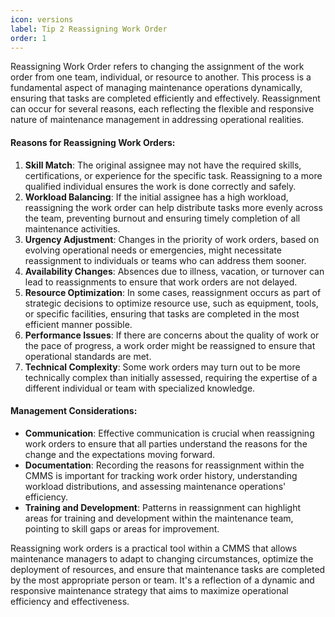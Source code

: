 ```yaml
---
icon: versions
label: Tip 2 Reassigning Work Order
order: 1
---
```


Reassigning Work Order refers to changing the assignment of the work order from one team, individual, or resource to another. This process is a fundamental aspect of managing maintenance operations dynamically, ensuring that tasks are completed efficiently and effectively. Reassignment can occur for several reasons, each reflecting the flexible and responsive nature of maintenance management in addressing operational realities.

#### Reasons for Reassigning Work Orders:
1. **Skill Match**: The original assignee may not have the required skills, certifications, or experience for the specific task. Reassigning to a more qualified individual ensures the work is done correctly and safely.
2. **Workload Balancing**: If the initial assignee has a high workload, reassigning the work order can help distribute tasks more evenly across the team, preventing burnout and ensuring timely completion of all maintenance activities.
3. **Urgency Adjustment**: Changes in the priority of work orders, based on evolving operational needs or emergencies, might necessitate reassignment to individuals or teams who can address them sooner.
4. **Availability Changes**: Absences due to illness, vacation, or turnover can lead to reassignments to ensure that work orders are not delayed.
5. **Resource Optimization**: In some cases, reassignment occurs as part of strategic decisions to optimize resource use, such as equipment, tools, or specific facilities, ensuring that tasks are completed in the most efficient manner possible.
6. **Performance Issues**: If there are concerns about the quality of work or the pace of progress, a work order might be reassigned to ensure that operational standards are met.
7. **Technical Complexity**: Some work orders may turn out to be more technically complex than initially assessed, requiring the expertise of a different individual or team with specialized knowledge.

#### Management Considerations:
- **Communication**: Effective communication is crucial when reassigning work orders to ensure that all parties understand the reasons for the change and the expectations moving forward.
- **Documentation**: Recording the reasons for reassignment within the CMMS is important for tracking work order history, understanding workload distributions, and assessing maintenance operations' efficiency.
- **Training and Development**: Patterns in reassignment can highlight areas for training and development within the maintenance team, pointing to skill gaps or areas for improvement.

Reassigning work orders is a practical tool within a CMMS that allows maintenance managers to adapt to changing circumstances, optimize the deployment of resources, and ensure that maintenance tasks are completed by the most appropriate person or team. It's a reflection of a dynamic and responsive maintenance strategy that aims to maximize operational efficiency and effectiveness.